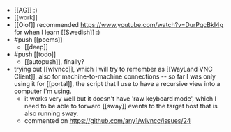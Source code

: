 - [[AG]] :)
- [[work]]
- [[Olof]] recommended https://www.youtube.com/watch?v=DurPqcBkI4g for when I learn [[Swedish]] :)
- #push [[poems]]
  - [[deep]]
- #push [[todo]]
  - [[autopush]], finally?
- trying out [[wlvncc]], which I will try to remember as [[WayLand VNC Client]], also for machine-to-machine connections -- so far I was only using it for [[portal]], the script that I use to have a recursive view into a computer I'm using.
  - it works very well but it doesn't have 'raw keyboard mode', which I need to be able to forward [[sway]] events to the target host that is also running sway.
  - commented on https://github.com/any1/wlvncc/issues/24
